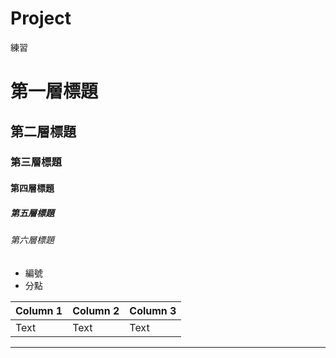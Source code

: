 # Project
練習


# 第一層標題
## 第二層標題
### 第三層標題
#### 第四層標題
##### 第五層標題
###### 第六層標題

- 編號
- 分點

| Column 1 | Column 2 | Column 3 |
| -------- | -------- | -------- |
| Text     | Text     | Text     |

*****
